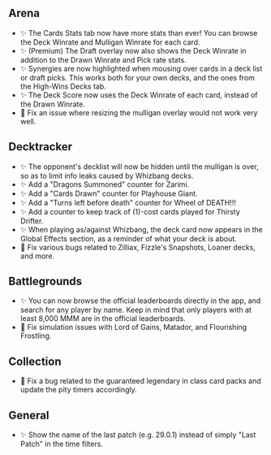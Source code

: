 ## Arena

-   ✨ The Cards Stats tab now have more stats than ever! You can browse the Deck Winrate and Mulligan Winrate for each card.
-   ✨ (Premium) The Draft overlay now also shows the Deck Winrate in addition to the Drawn Winrate and Pick rate stats.
-   ✨ Synergies are now highlighted when mousing over cards in a deck list or draft picks. This works both for your own decks, and the ones from the High-Wins Decks tab.
-   ✨ The Deck Score now uses the Deck Winrate of each card, instead of the Drawn Winrate.
-   🐞 Fix an issue where resizing the mulligan overlay would not work very well.

## Decktracker

-   ✨ The opponent's decklist will now be hidden until the mulligan is over, so as to limit info leaks caused by Whizbang decks.
-   ✨ Add a "Dragons Summoned" counter for Zarimi.
-   ✨ Add a "Cards Drawn" counter for Playhouse Giant.
-   ✨ Add a "Turns left before death" counter for Wheel of DEATH!!!
-   ✨ Add a counter to keep track of (1)-cost cards played for Thirsty Drifter.
-   ✨ When playing as/against Whizbang, the deck card now appears in the Global Effects section, as a reminder of what your deck is about.
-   🐞 Fix various bugs related to Zilliax, Fizzle's Snapshots, Loaner decks, and more.

## Battlegrounds

-   ✨ You can now browse the official leaderboards directly in the app, and search for any player by name. Keep in mind that only players with at least 8,000 MMM are in the official leaderboards.
-   🐞 Fix simulation issues with Lord of Gains, Matador, and Flourishing Frostling.

## Collection

-   🐞 Fix a bug related to the guaranteed legendary in class card packs and update the pity timers accordingly.

## General

-   ✨ Show the name of the last patch (e.g. 29.0.1) instead of simply "Last Patch" in the time filters.
